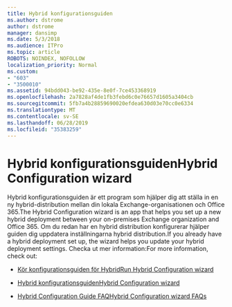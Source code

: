 ```yaml
---
title: Hybrid konfigurationsguiden
ms.author: dstrome
author: dstrome
manager: dansimp
ms.date: 5/3/2018
ms.audience: ITPro
ms.topic: article
ROBOTS: NOINDEX, NOFOLLOW
localization_priority: Normal
ms.custom:
- "603"
- "3500010"
ms.assetid: 94bdd043-be92-435e-8e0f-7ce453368919
ms.openlocfilehash: 2a7828af4de1fb3febd6c0e76657d1605a3404cb
ms.sourcegitcommit: 5fb7a4b28859690020efdea630d03e70cc0e6334
ms.translationtype: MT
ms.contentlocale: sv-SE
ms.lasthandoff: 06/28/2019
ms.locfileid: "35383259"
---
```

# <a name="hybrid-configuration-wizard"></a><span data-ttu-id="7de2a-102">Hybrid konfigurationsguiden</span><span class="sxs-lookup"><span data-stu-id="7de2a-102">Hybrid Configuration wizard</span></span>

<span data-ttu-id="7de2a-103">Hybrid konfigurationsguiden är ett program som hjälper dig att ställa in en ny hybrid-distribution mellan din lokala Exchange-organisationen och Office 365.</span><span class="sxs-lookup"><span data-stu-id="7de2a-103">The Hybrid Configuration wizard is an app that helps you set up a new hybrid deployment between your on-premises Exchange organization and Office 365.</span></span> <span data-ttu-id="7de2a-104">Om du redan har en hybrid distribution konfigurerar hjälper guiden dig uppdatera inställningarna hybrid distribution.</span><span class="sxs-lookup"><span data-stu-id="7de2a-104">If you already have a hybrid deployment set up, the wizard helps you update your hybrid deployment settings.</span></span> <span data-ttu-id="7de2a-105">Checka ut mer information:</span><span class="sxs-lookup"><span data-stu-id="7de2a-105">For more information, check out:</span></span>
  
- [<span data-ttu-id="7de2a-106">Kör konfigurationsguiden för Hybrid</span><span class="sxs-lookup"><span data-stu-id="7de2a-106">Run Hybrid Configuration wizard</span></span>](https://technet.microsoft.com/library/mt595788%28v=exchg.150%29.aspx)

- [<span data-ttu-id="7de2a-107">Hybrid konfigurationsguiden</span><span class="sxs-lookup"><span data-stu-id="7de2a-107">Hybrid Configuration wizard</span></span>](https://technet.microsoft.com/library/hh529921%28v=exchg.150%29.aspx)

- [<span data-ttu-id="7de2a-108">Hybrid Configuration Guide FAQ</span><span class="sxs-lookup"><span data-stu-id="7de2a-108">Hybrid Configuration wizard FAQs</span></span>](https://technet.microsoft.com/library/mt488940%28v=exchg.150%29.aspx)

